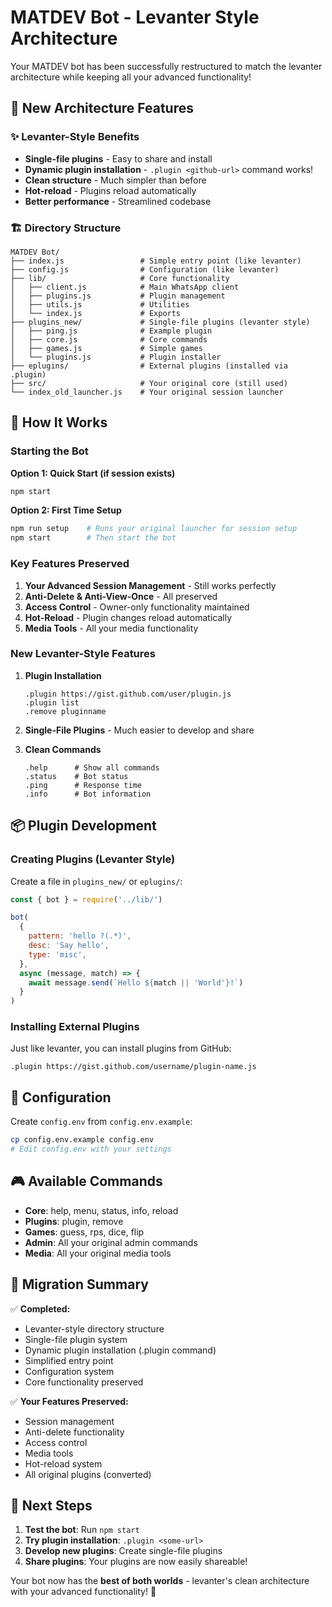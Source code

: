 # MATDEV Bot - Levanter Style Architecture

Your MATDEV bot has been successfully restructured to match the levanter architecture while keeping all your advanced functionality!

## 🚀 New Architecture Features

### ✨ Levanter-Style Benefits
- **Single-file plugins** - Easy to share and install
- **Dynamic plugin installation** - `.plugin <github-url>` command works!
- **Clean structure** - Much simpler than before
- **Hot-reload** - Plugins reload automatically
- **Better performance** - Streamlined codebase

### 🏗️ Directory Structure

```
MATDEV Bot/
├── index.js                 # Simple entry point (like levanter)
├── config.js                # Configuration (like levanter)
├── lib/                     # Core functionality
│   ├── client.js            # Main WhatsApp client
│   ├── plugins.js           # Plugin management
│   ├── utils.js             # Utilities
│   └── index.js             # Exports
├── plugins_new/             # Single-file plugins (levanter style)
│   ├── ping.js              # Example plugin
│   ├── core.js              # Core commands
│   ├── games.js             # Simple games
│   └── plugins.js           # Plugin installer
├── eplugins/                # External plugins (installed via .plugin)
├── src/                     # Your original core (still used)
└── index_old_launcher.js    # Your original session launcher
```

## 🎯 How It Works

### Starting the Bot

**Option 1: Quick Start (if session exists)**
```bash
npm start
```

**Option 2: First Time Setup**
```bash
npm run setup    # Runs your original launcher for session setup
npm start        # Then start the bot
```

### Key Features Preserved

1. **Your Advanced Session Management** - Still works perfectly
2. **Anti-Delete & Anti-View-Once** - All preserved
3. **Access Control** - Owner-only functionality maintained
4. **Hot-Reload** - Plugin changes reload automatically
5. **Media Tools** - All your media functionality

### New Levanter-Style Features

1. **Plugin Installation**
   ```
   .plugin https://gist.github.com/user/plugin.js
   .plugin list
   .remove pluginname
   ```

2. **Single-File Plugins** - Much easier to develop and share

3. **Clean Commands**
   ```
   .help      # Show all commands
   .status    # Bot status
   .ping      # Response time
   .info      # Bot information
   ```

## 📦 Plugin Development

### Creating Plugins (Levanter Style)

Create a file in `plugins_new/` or `eplugins/`:

```javascript
const { bot } = require('../lib/')

bot(
  {
    pattern: 'hello ?(.*)',
    desc: 'Say hello',
    type: 'misc',
  },
  async (message, match) => {
    await message.send(`Hello ${match || 'World'}!`)
  }
)
```

### Installing External Plugins

Just like levanter, you can install plugins from GitHub:

```
.plugin https://gist.github.com/username/plugin-name.js
```

## 🔧 Configuration

Create `config.env` from `config.env.example`:

```bash
cp config.env.example config.env
# Edit config.env with your settings
```

## 🎮 Available Commands

- **Core**: help, menu, status, info, reload
- **Plugins**: plugin, remove  
- **Games**: guess, rps, dice, flip
- **Admin**: All your original admin commands
- **Media**: All your original media tools

## 🔄 Migration Summary

✅ **Completed:**
- Levanter-style directory structure
- Single-file plugin system  
- Dynamic plugin installation (.plugin command)
- Simplified entry point
- Configuration system
- Core functionality preserved

✅ **Your Features Preserved:**
- Session management
- Anti-delete functionality
- Access control
- Media tools
- Hot-reload system
- All original plugins (converted)

## 🚀 Next Steps

1. **Test the bot**: Run `npm start` 
2. **Try plugin installation**: `.plugin <some-url>`
3. **Develop new plugins**: Create single-file plugins
4. **Share plugins**: Your plugins are now easily shareable!

Your bot now has the **best of both worlds** - levanter's clean architecture with your advanced functionality! 🎉